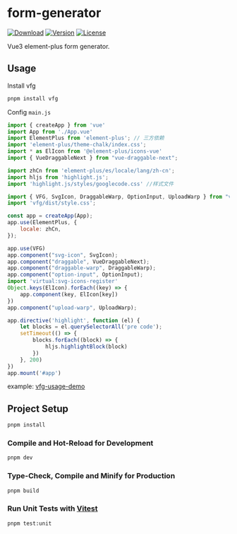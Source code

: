 # form-generator
<p>
     <a href="https://www.npmjs.com/package/vfg"><img src="https://badgen.net/npm/dm/vfg" alt="Download"></a>
     <a href="https://www.npmjs.com/package/vfg"><img src="https://badgen.net/npm/v/vfg" alt="Version"></a>
     <a href="https://www.npmjs.com/package/vfg"><img src="https://badgen.net/npm/license/vfg" alt="License"></a> 
</p>

Vue3 element-plus form generator.

## Usage
Install vfg
```sh
pnpm install vfg
```

Config `main.js`
```js
import { createApp } from 'vue'
import App from './App.vue'
import ElementPlus from 'element-plus'; // 三方依赖
import 'element-plus/theme-chalk/index.css';
import * as ElIcon from '@element-plus/icons-vue'
import { VueDraggableNext } from "vue-draggable-next";

import zhCn from 'element-plus/es/locale/lang/zh-cn';
import hljs from 'highlight.js';
import 'highlight.js/styles/googlecode.css' //样式文件

import { VFG, SvgIcon, DraggableWarp, OptionInput, UploadWarp } from "vfg"
import 'vfg/dist/style.css';

const app = createApp(App);
app.use(ElementPlus, {
    locale: zhCn,
});

app.use(VFG)
app.component("svg-icon", SvgIcon);
app.component("draggable", VueDraggableNext);
app.component("draggable-warp", DraggableWarp);
app.component("option-input", OptionInput);
import 'virtual:svg-icons-register'
Object.keys(ElIcon).forEach((key) => {
    app.component(key, ElIcon[key])
})
app.component("upload-warp", UploadWarp);

app.directive('highlight', function (el) {
    let blocks = el.querySelectorAll('pre code');
    setTimeout(() => {
        blocks.forEach((block) => {
            hljs.highlightBlock(block)
        })
    }, 200)
})
app.mount('#app')
```

example: [vfg-usage-demo](https://github.com/zhonghuitech/vfg-usage-demo)


## Project Setup

```sh
pnpm install
```

### Compile and Hot-Reload for Development

```sh
pnpm dev
```

### Type-Check, Compile and Minify for Production

```sh
pnpm build
```

### Run Unit Tests with [Vitest](https://vitest.dev/)

```sh
pnpm test:unit
```

